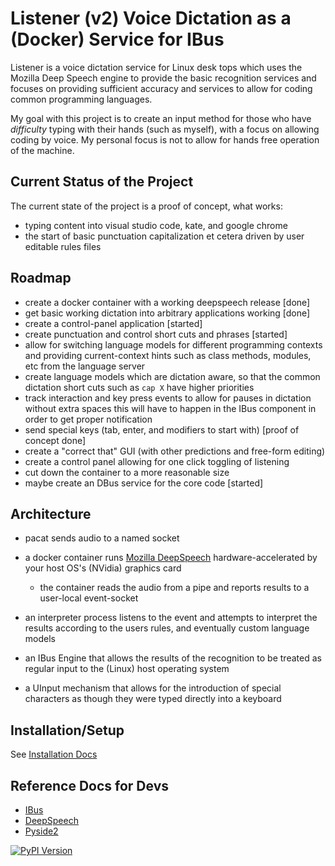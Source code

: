 # Listener (v2) Voice Dictation as a (Docker) Service for IBus

Listener is a voice dictation service for Linux desk tops
which uses the Mozilla Deep Speech  engine to provide the
basic recognition services and focuses on providing
sufficient  accuracy and services to allow for coding
common programming languages.

My goal with this project is to create an input method for those who
have *difficulty* typing with their hands (such as myself), with a 
focus on allowing coding by voice. My  personal focus is not
to allow for hands free operation of the machine.

## Current Status of the Project

The current state of the project is a proof of concept, what works:

* typing content into visual studio code, kate, and google chrome
* the start of basic punctuation capitalization et cetera  driven by
  user editable rules files

## Roadmap

* create a docker container with a working deepspeech release [done]
* get basic working dictation into arbitrary applications working [done]
* create a control-panel application [started]
* create punctuation and control short cuts and phrases  [started]
* allow for switching language models for different programming contexts and providing
  current-context hints such as class methods, modules, etc from the language server
* create language models which are  dictation aware, so that the common  dictation short cuts
   such as `cap X`  have higher priorities
* track interaction and key press events to allow for pauses in dictation without extra spaces
   this will have to happen in the IBus  component in order to get proper notification
* send special keys (tab, enter, and modifiers to start with) [proof of concept done]
* create a "correct that" GUI (with other predictions and free-form editing)
* create a control panel allowing for one click toggling of listening
* cut down the container to a more reasonable size
* maybe create an DBus service for the core code [started]

## Architecture

* pacat sends audio to a named socket
* a docker container runs [Mozilla DeepSpeech](https://github.com/mozilla/DeepSpeech) 
  hardware-accelerated by your host OS's (NVidia) graphics card

  * the container reads the audio from a pipe and reports results to a user-local event-socket

* an interpreter process listens to the event  and attempts to interpret the results
  according to the users rules,  and eventually custom language models
* an IBus Engine that allows the results of the recognition to be treated as
  regular input to the (Linux) host operating system
* a UInput mechanism that allows for the introduction of special characters as though they were
  typed directly into a keyboard

## Installation/Setup

See [Installation Docs](./docs/installation.rst)

## Reference Docs for Devs

* [IBus](https://lazka.github.io/pgi-docs/IBus-1.0/index.html)
* [DeepSpeech](https://deepspeech.readthedocs.io/en/latest/Python-API.html)
* [Pyside2](https://doc.qt.io/qtforpython/modules.html)

[![PyPI Version](https://img.shields.io/pypi/v/listener.svg)](https://pypi.python.org/pypi/listener)

